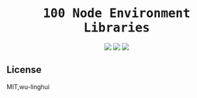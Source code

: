 <h1 align="center"><samp>100 Node Environment Libraries</samp></h1>

<p align="center">
 <!-- progress start -->
<img src="https://img.shields.io/badge/progress-%203-purple.svg" />
<!-- progress end -->
<a href="https://www.oscs1024.com/project/wu-linghui/source-code-read?ref=badge_small"><img src="https://www.oscs1024.com/platform/badge/wu-linghui/source-code-read.svg?size=small"/></a>
 <a href="./List.md"> <img src="https://img.shields.io/badge/Node-Libraries-green.svg"  /></a>
</p>

## License 
MIT,wu-linghui
